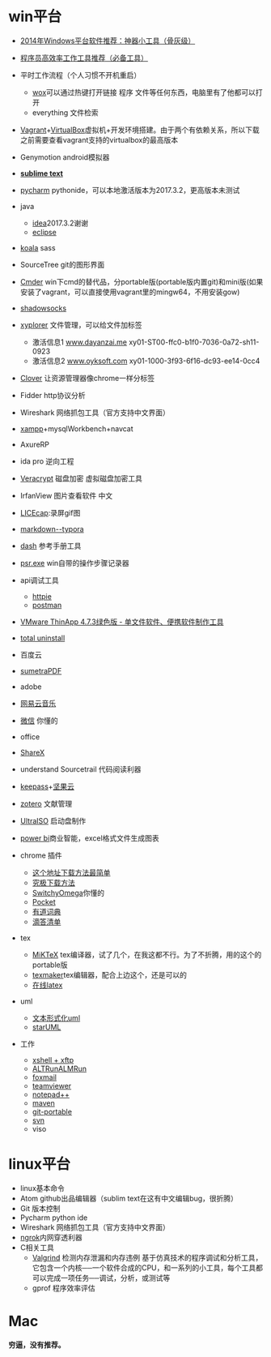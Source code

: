 # win平台

* [2014年Windows平台软件推荐：神器小工具（骨灰级）](http://www.tuicool.com/articles/fy2EnqJ)
* [程序员高效率工作工具推荐（必备工具）](http://m.blog.csdn.net/article/details?id=41697895)
* 平时工作流程（个人习惯不开机重启）
	* [wox](https://github.com/Wox-launcher/Wox)可以通过热键打开链接 程序 文件等任何东西，电脑里有了他都可以打开
	* everything 文件检索
* [Vagrant](https://www.vagrantup.com/)+[VirtualBox](https://www.virtualbox.org/)虚拟机+开发环境搭建。由于两个有依赖关系，所以下载之前需要查看vagrant支持的virtualbox的最高版本
* Genymotion android模拟器
* **[sublime text](https://www.sublimetext.com/3)**
* [pycharm](https://www.jetbrains.com/pycharm) pythonide，可以本地激活版本为2017.3.2，更高版本未测试
* java
	* [idea](https://www.jetbrains.com/idea/)2017.3.2谢谢
	* [eclipse](http://www.eclipse.org/downloads/eclipse-packages/)
* [koala](http://koala-app.com/index-zh.html) sass
* SourceTree git的图形界面
* [Cmder](http://cmder.net/) win下cmd的替代品，分portable版(portable版内置git)和mini版(如果安装了vagrant，可以直接使用vagrant里的mingw64，不用安装gow)
* [shadowsocks](https://github.com/shadowsocks/shadowsocks-windows/releases)
* [xyplorer](https://www.xyplorer.com/) 文件管理，可以给文件加标签
	* 激活信息1 www.dayanzai.me xy01-ST00-ffc0-b1f0-7036-0a72-sh11-0923
	* 激活信息2 www.oyksoft.com xy01-1000-3f93-6f16-dc93-ee14-0cc4
* [Clover](http://cn.ejie.me/download) 让资源管理器像chrome一样分标签
* Fidder http协议分析
* Wireshark 网络抓包工具（官方支持中文界面）
* [xampp](https://www.apachefriends.org/download.html)+mysqlWorkbench+navcat
* AxureRP
* ida pro 逆向工程
* [Veracrypt](https://www.veracrypt.fr/en/Downloads.html) 磁盘加密 虚拟磁盘加密工具
* IrfanView 图片查看软件 中文
* [LICEcap](http://www.cockos.com/licecap/):录屏gif图
* [markdown--typora](http://www.typora.io/#windows)
* [dash](https://upclinux.github.io/intro/07/docset/) 参考手册工具
* [psr.exe]() win自带的操作步骤记录器
* api调试工具
	* [httpie](https://httpie.org/docs)
	* [postman](https://www.getpostman.com)
* [VMware ThinApp 4.7.3绿色版 - 单文件软件、便携软件制作工具](http://www.portablesoft.org/vmware-thinapp/)
* [total uninstall](http://www.appcgn.com/total-uninstall-pro.html)
* 百度云
* [sumetraPDF](https://www.sumatrapdfreader.org/dl/SumatraPDF-3.1.2-64.zip)
* adobe
* [网易云音乐](https://music.163.com/api/pc/download/latest)
* [微信](http://dldir1.qq.com/weixin/Windows/WeChatSetup.exe) 你懂的
* office
* [ShareX](https://github.com/ShareX/ShareX/)
* understand Sourcetrail 代码阅读利器
* [keepass](https://keepass.info/)+[坚果云](https://www.jianguoyun.com/)
* [zotero](https://www.zotero.org/) 文献管理
* [UltraISO](https://cn.ultraiso.net/xiazai.html) 启动盘制作
* [power bi](https://powerbi.microsoft.com/en-us/downloads/)商业智能，excel格式文件生成图表

* chrome 插件
	* [这个地址下载方法最简单](https://www.crx4chrome.com/)
	* [究极下载方法](https://segmentfault.com/q/1010000002574198)
	* [SwitchyOmega](https://github.com/FelisCatus/SwitchyOmega/releases)你懂的
	* [Pocket]()
	* [有道词典]()
	* [滴答清单]()
* tex
	* [MiKTeX](https://miktex.org/portable) tex编译器，试了几个，在我这都不行。为了不折腾，用的这个的portable版
	* [texmaker](http://www.xm1math.net/texmaker/assets/files/)tex编辑器，配合上边这个，还是可以的
	* [在线latex](https://cn.sharelatex.com/)
* uml
	* [文本形式化uml](http://www.ffnn.nl/pages/articles/media/uml-diagrams-using-graphviz-dot.php)
	* [starUML](http://staruml.io/download)
* 工作
	* [xshell + xftp](https://www.portablesoft.org/xshell-xftp-legacy-versions/)
	* [ALTRun](https://github.com/etworker/ALTRun)[ALMRun](https://github.com/chenall/ALMRun)
	* [foxmail](http://www.foxmail.com/)
	* [teamviewer](https://www.teamviewer.com/en/download/windows/)
	* [notepad++](https://notepad-plus-plus.org/)
	* [maven](https://maven.apache.org/download.cgi)
	* [git-portable](https://git-scm.com/download/win)
	* [svn](https://tortoisesvn.net/downloads.zh.html)
	* viso

# linux平台

* linux基本命令
* Atom github出品编辑器（sublim text在这有中文编辑bug，很折腾）
* Git 版本控制
* Pycharm python ide
* Wireshark 网络抓包工具（官方支持中文界面）
* [ngrok](http://dorole.com/tag/ngrok/)内网穿透利器
* C相关工具
    * [Valgrind](http://www.cnblogs.com/sunyubo/archive/2010/05/05/2282170.html) 检测内存泄漏和内存违例 基于仿真技术的程序调试和分析工具，它包含一个内核──一个软件合成的CPU，和一系列的小工具，每个工具都可以完成一项任务──调试，分析，或测试等
    * gprof 程序效率评估

# Mac

**穷逼，没有推荐。**
